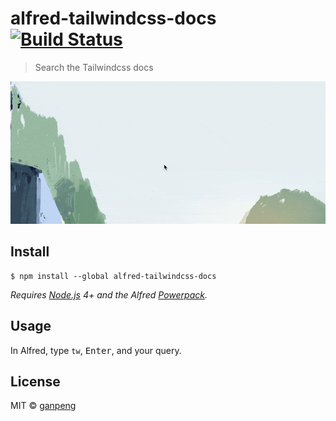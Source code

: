 # alfred-tailwindcss-docs [![Build Status](https://travis-ci.org/gp0119/alfred-tailwindcss-docs.svg?branch=master)](https://travis-ci.org/gp0119/alfred-tailwindcss-docs)

> Search the Tailwindcss docs

<img src="images/screencast.gif" width="580">

## Install

```
$ npm install --global alfred-tailwindcss-docs
```

*Requires [Node.js](https://nodejs.org) 4+ and the Alfred [Powerpack](https://www.alfredapp.com/powerpack/).*


## Usage

In Alfred, type `tw`, <kbd>Enter</kbd>, and your query.


## License

MIT © [ganpeng](https://github.com/gp0119/alfred-tailwindcss-docs)
